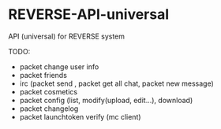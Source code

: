 # REVERSE-API-universal
API (universal) for REVERSE system

TODO:
- packet change user info
- packet friends
- irc (packet send , packet get all chat, packet new message)
- packet cosmetics
- packet config (list, modify(upload, edit...), download)
- packet changelog
- packet launchtoken verify (mc client)